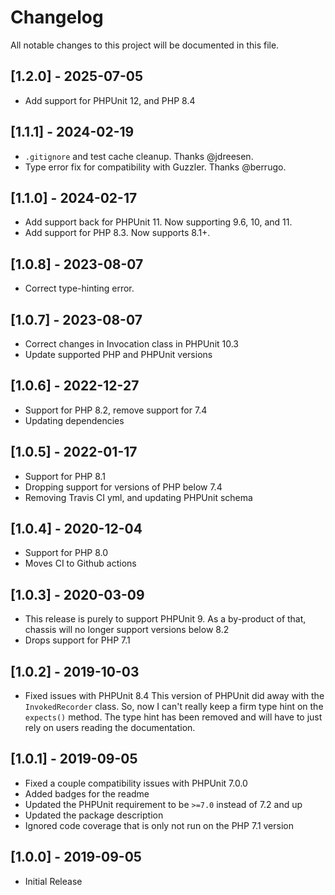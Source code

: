 # Changelog
All notable changes to this project will be documented in this file.

## [1.2.0] - 2025-07-05
- Add support for PHPUnit 12, and PHP 8.4

## [1.1.1] - 2024-02-19
- `.gitignore` and test cache cleanup. Thanks @jdreesen.
- Type error fix for compatibility with Guzzler. Thanks @berrugo.

## [1.1.0] - 2024-02-17
- Add support back for PHPUnit 11. Now supporting 9.6, 10, and 11.
- Add support for PHP 8.3. Now supports 8.1+.

## [1.0.8] - 2023-08-07
- Correct type-hinting error.

## [1.0.7] - 2023-08-07
- Correct changes in Invocation class in PHPUnit 10.3
- Update supported PHP and PHPUnit versions

## [1.0.6] - 2022-12-27
- Support for PHP 8.2, remove support for 7.4
- Updating dependencies

## [1.0.5] - 2022-01-17
- Support for PHP 8.1
- Dropping support for versions of PHP below 7.4
- Removing Travis CI yml, and updating PHPUnit schema

## [1.0.4] - 2020-12-04
- Support for PHP 8.0
- Moves CI to Github actions

## [1.0.3] - 2020-03-09
- This release is purely to support PHPUnit 9. As a by-product of that, chassis will no longer support versions below 8.2
- Drops support for PHP 7.1

## [1.0.2] - 2019-10-03
- Fixed issues with PHPUnit 8.4  This version of PHPUnit did away with the `InvokedRecorder` class. So, now I can't really keep a firm type hint on the `expects()` method. The type hint has been removed and will have to just rely on users reading the documentation.

## [1.0.1] - 2019-09-05
- Fixed a couple compatibility issues with PHPUnit 7.0.0
- Added badges for the readme
- Updated the PHPUnit requirement to be `>=7.0` instead of 7.2 and up
- Updated the package description
- Ignored code coverage that is only not run on the PHP 7.1 version

## [1.0.0] - 2019-09-05
- Initial Release
